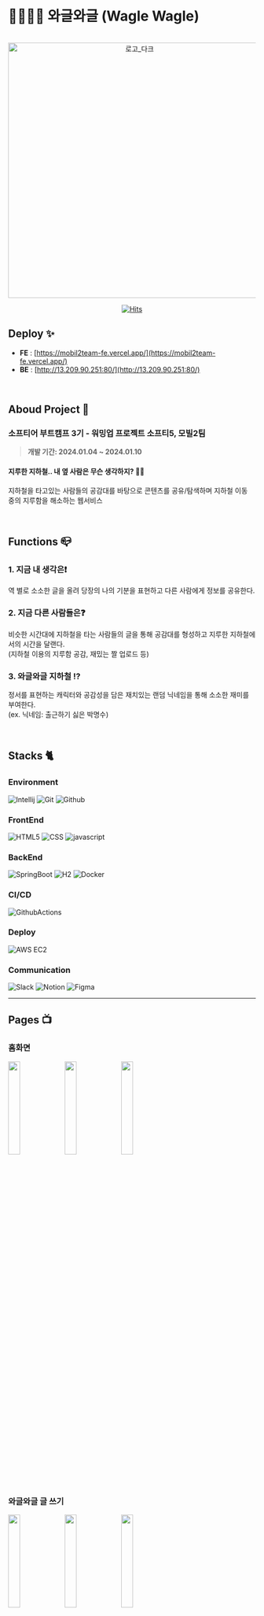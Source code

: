 # 👨‍👩‍👧‍👦 와글와글 (Wagle Wagle)

<div align="center">

<br/>

<img width="519" alt="로고_다크" src="https://github.com/softeerbootcamp-3nd/softee5-mobil2team-BE/assets/48647199/296637fd-3424-414d-b020-dd34f2ab43ea">

<br/>

[![Hits](https://hits.seeyoufarm.com/api/count/incr/badge.svg?url=https%3A%2F%2Fgithub.com%2Fsofteerbootcamp-3nd%2Fsoftee5-mobil2team-BE&count_bg=%23203A40&title_bg=%23BCC1CD&icon=&icon_color=%23FFFFFF&title=hits&edge_flat=true)](https://hits.seeyoufarm.com)

</div>


## Deploy ✨
- **FE** : [https://mobil2team-fe.vercel.app/](https://mobil2team-fe.vercel.app/)<br>
- **BE** : [http://13.209.90.251:80/](http://13.209.90.251:80/)<br>

<br/>

## Aboud Project 🚋
### **소프티어 부트캠프 3기 - 워밍업 프로젝트 소프티5, 모빌2팀**
> **개발 기간: 2024.01.04 ~ 2024.01.10**

#### 지루한 지하철.. 내 옆 사람은 무슨 생각하지? 🤔💭
지하철을 타고있는 사람들의 공감대를 바탕으로 콘텐츠를 공유/탐색하며 지하철 이동 중의 지루함을 해소하는 웹서비스

<br/>

## Functions 📪
### 1. 지금 내 생각은❗️
역 별로 소소한 글을 올려 당장의 나의 기분을 표현하고 다른 사람에게 정보를 공유한다.
### 2. 지금 다른 사람들은❓
비슷한 시간대에 지하철을 타는 사람들의 글을 통해 공감대를 형성하고 지루한 지하철에서의 시간을 달랜다. 
<br/>(지하철 이용의 지루함 공감, 재밌는 짤 업로드 등)
### 3. 와글와글 지하철 ⁉️
정서를 표현하는 캐릭터와 공감성을 담은 재치있는 랜덤 닉네임을 통해 소소한 재미를 부여한다. 
<br/>(ex. 닉네임: 출근하기 싫은 박명수)

<br/>

## Stacks 🐈

### Environment
![Intellij](https://img.shields.io/badge/Intellijidea-000000?style=for-the-badge&logo=intellijidea&logoColor=white)
![Git](https://img.shields.io/badge/Git-F05032?style=for-the-badge&logo=Git&logoColor=white)
![Github](https://img.shields.io/badge/GitHub-181717?style=for-the-badge&logo=GitHub&logoColor=white)             

### FrontEnd
![HTML5](https://img.shields.io/badge/HTML-E34F26?style=for-the-badge&logo=html5&logoColor=white)
![CSS](https://img.shields.io/badge/CSS-1572B6?style=for-the-badge&logo=css3&logoColor=white)
![javascript](https://img.shields.io/badge/javascript-F7DF1E?style=for-the-badge&logo=javascript&logoColor=white)

### BackEnd
![SpringBoot](https://img.shields.io/badge/Springboot-6DB33F?style=for-the-badge&logo=Springboot&logoColor=white)
![H2](https://img.shields.io/badge/H2-4479A1?style=for-the-badge&logo=H2&logoColor=white)
![Docker](https://img.shields.io/badge/Docker-2496ED?style=for-the-badge&logo=Docker&logoColor=white)

### CI/CD
![GithubActions](https://img.shields.io/badge/Github_Actions-2088FF?style=for-the-badge&logo=githubactions&logoColor=white)

### Deploy
![AWS EC2](https://img.shields.io/badge/AWS_EC2-FF9900?style=for-the-badge&logo=amazonec2&logoColor=white)

### Communication
![Slack](https://img.shields.io/badge/Slack-4A154B?style=for-the-badge&logo=Slack&logoColor=white)
![Notion](https://img.shields.io/badge/Notion-000000?style=for-the-badge&logo=Notion&logoColor=white)
![Figma](https://img.shields.io/badge/Figma-F24E1E?style=for-the-badge&logo=figma&logoColor=white)

---
## Pages 📺

### 홈화면
<img src = "https://github.com/softeerbootcamp-3nd/softee5-mobil2team-BE/assets/48647199/faf1c2ea-62af-42c4-af08-fc4ceb2930c2" width="22%" height="22%">
<img src = "https://github.com/softeerbootcamp-3nd/softee5-mobil2team-BE/assets/48647199/75587ce1-efe4-46dd-b8ba-328c8e0ff25b" width="22%" height="22%">
<img src = "https://github.com/softeerbootcamp-3nd/softee5-mobil2team-BE/assets/48647199/16e3f658-99d3-4458-bffc-9cb3f9d22d0a" width="22%" height="22%">

### 와글와글 글 쓰기
<img src = "https://github.com/softeerbootcamp-3nd/softee5-mobil2team-BE/assets/48647199/652599a8-a5b0-4ce0-a9ca-3f787af72357" width="22%" height="22%">
<img src = "https://github.com/softeerbootcamp-3nd/softee5-mobil2team-BE/assets/48647199/637e66c7-4340-44df-8129-e4f56197f795" width="22%" height="22%">
<img src = "https://github.com/softeerbootcamp-3nd/softee5-mobil2team-BE/assets/48647199/1aa154b0-bed8-4550-b72b-fe168fef7ffb" width="22%" height="22%">

### 와글와글 글 보기
<img src = "https://github.com/softeerbootcamp-3nd/softee5-mobil2team-BE/assets/48647199/3ca3d145-f1a7-4728-aa48-7a43b62e37ac" width="22%" height="22%">

### 화면 Flow
![image](https://github.com/softeerbootcamp-3nd/softee5-mobil2team-BE/assets/48647199/19801b34-ff63-4786-a071-7b409c12f9b8)


---
## 아키텍쳐 🛠️

### ER Diagram
<img src = "https://github.com/softeerbootcamp-3nd/softee5-mobil2team-BE/assets/48647199/4c85a8af-f3df-481a-971d-3aad792e8a5f" width="75%" height="75%">

### FrontEnd Directory Structure
```bash
├── README.md
├── .gitignore
├── build.sh
├── index.html
├── index.js
├── package-lock.json
├── package.json
├── .github
│   └── workflows
│       └── deploy.yml
├── JS
│   ├── controllers
│   │   ├── api
│   │   ├── events
│   │   ├── handlers
│   │   ├── init
│   │   ├── utils
│   │   ├── render.js
│   │   └── screenSizeHandler.js
│   ├── views
│   │   ├── components
│   │   │   └── wagle
│   │   └── pages
│   ├── data.js
│   ├── pages.js
│   └── router.js
├── SCSS
│   ├── components
│   │   ├── api
│   │   ├── events
│   │   ├── handlers
│   │   ├── init
│   │   ├── utils
│   │   ├── render.js
│   │   └── screenSizeHandler.js
│   ├── pages
│   │   ├── components
│   │   │   └── wagle
│   │   └── pages
│   ├── reset.scss
│   ├── style.scss
│   └── variables.scss
├── assets
└── public
    ├── pin
    └── tag

```

### BackEnd Directory Structure
```bash
├── README.md
├── .gitignore
├── Dockerfile
├── HELP.md
├── LICENSE
├── build.gradle
├── gradlew
├── gradlew.bat
├── settings.gradle
├── .github
│   └── workflows
│       └── gradle.yml
├── data
│   ├── demo.mv.db
│   └── demo.trace.db
├── document
│   ├── ground_rule.md
│   ├── dictionary.md
│   └── trouble_shooting.md
├── gradlew
│   └── wrapper
└── src
    ├── main
    │   ├── java/com/softee5/mobil2team
    │   │   ├── config
    │   │   ├── controller
    │   │   ├── dto
    │   │   ├── entity
    │   │   ├── repository
    │   │   ├── service
    │   │   └── Mobil2teamApplication.java
    │   └── resources
    │       ├── static
    │       │   └── images
    │       └── application.yml
    └── test/java/com/softee5/mobil2team

```

---

## 팀 소개 🌿

### 우리 팀의 협업

👩🏻‍💻 [모빌2팀의 그라운드 룰](https://github.com/softeerbootcamp-3nd/softee5-mobil2team-BE/blob/dev/document/ground_rule.md)

📁 [API 문서(Swagger)](http://13.209.90.251/swagger-ui/index.html)

🧑‍🏫 [용어 사전](https://github.com/softeerbootcamp-3nd/softee5-mobil2team-BE/blob/dev/document/dictionary.md)

📎 [트러블 슈팅](https://github.com/softeerbootcamp-3nd/softee5-mobil2team-BE/blob/dev/document/trouble_shooting.md)

<br/>

### 팀원 소개
|      기획       |          디자인         |      개발(FE)         |      개발(FE,BE)       |          개발(FE,BE)         |       개발(BE)         |                                                                                                            
| :------------------------------------------------------------------------------: | :---------------------------------------------------------------------------------------------------------------------------------------------------: | :---------------------------------------------------------------------------------------------------------------------------------------------------------------------------------------------------: | :---------------------------------------------------------------------------------------------------------------------------------------------------------------------------------------------------: | :---------------------------------------------------------------------------------------------------------------------------------------------------------------------------------------------------: | :---------------------------------------------------------------------------------------------------------------------------------------------------------------------------------------------------: |
|   <img width="160px" src="https://avatars.githubusercontent.com/u/155419724?v=4" />    |                      <img width="160px" src="https://github.com/softeerbootcamp-3nd/softee5-mobil2team-BE/assets/48647199/76612e34-3d8c-4253-afd1-492d416624ef" />    |                   <img width="160px" src="https://avatars.githubusercontent.com/u/87116017?v=4"/>   |                   <img width="160px" src="https://avatars.githubusercontent.com/u/43667241?v=4"/>   |                   <img width="160px" src="https://avatars.githubusercontent.com/u/90602694?v=4"/>   |                   <img width="160px" src="https://avatars.githubusercontent.com/u/48647199?v=4"/>   |
|   [@yunnamkyeong](https://github.com/yunnamkyeong)   |    [Naeun Kim](https://www.behance.net/torytory7576fe)  | [@Sang-minKIM](https://github.com/Sang-minKIM)  | [@insiderhj](https://github.com/insiderhj)  | [@SuHyeon00](https://github.com/SuHyeon00)  | [@h-sooah](https://github.com/h-sooah)  |
| 윤남경 | 김나은 | 김상민 | 김희진 | 오수현 | 한수아 |
